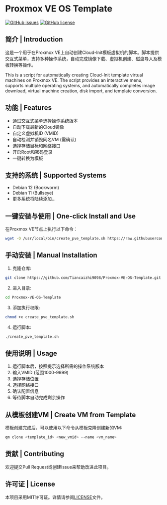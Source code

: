 # Proxmox VE OS Template

[![GitHub issues](https://img.shields.io/github/issues/Tiancaizhi9098/Proxmox-VE-OS-Template)](https://github.com/Tiancaizhi9098/Proxmox-VE-OS-Template/issues)
[![GitHub license](https://img.shields.io/github/license/Tiancaizhi9098/Proxmox-VE-OS-Template)](https://github.com/Tiancaizhi9098/Proxmox-VE-OS-Template/blob/main/LICENSE)

## 简介 | Introduction

这是一个用于在Proxmox VE上自动创建Cloud-Init模板虚拟机的脚本。脚本提供交互式菜单，支持多种操作系统，自动完成镜像下载、虚拟机创建、磁盘导入及模板转换等操作。

This is a script for automatically creating Cloud-Init template virtual machines on Proxmox VE. The script provides an interactive menu, supports multiple operating systems, and automatically completes image download, virtual machine creation, disk import, and template conversion.

## 功能 | Features

- 通过交互式菜单选择操作系统版本
- 自动下载最新的Cloud镜像
- 自定义虚拟机ID (VMID)
- 自动检测并销毁同名VM (需确认)
- 选择存储目标和网络接口
- 开启Root和密码登录
- 一键转换为模板

## 支持的系统 | Supported Systems

- Debian 12 (Bookworm)
- Debian 11 (Bullseye)
- 更多系统将陆续添加...

## 一键安装与使用 | One-click Install and Use

在Proxmox VE节点上执行以下命令：

```bash
wget -O /usr/local/bin/create_pve_template.sh https://raw.githubusercontent.com/Tiancaizhi9098/Proxmox-VE-OS-Template/main/create_pve_template.sh && chmod +x /usr/local/bin/create_pve_template.sh && create_pve_template.sh
```

## 手动安装 | Manual Installation

1. 克隆仓库:

```bash
git clone https://github.com/Tiancaizhi9098/Proxmox-VE-OS-Template.git
```

2. 进入目录:

```bash
cd Proxmox-VE-OS-Template
```

3. 添加执行权限:

```bash
chmod +x create_pve_template.sh
```

4. 运行脚本:

```bash
./create_pve_template.sh
```

## 使用说明 | Usage

1. 运行脚本后，按照提示选择所需的操作系统版本
2. 输入VMID (范围1000-9999)
3. 选择存储位置
4. 选择网络接口
5. 确认配置信息
6. 等待脚本自动完成剩余操作

## 从模板创建VM | Create VM from Template

模板创建完成后，可以使用以下命令从模板克隆创建新的VM:

```bash
qm clone <template_id> <new_vmid> --name <vm_name>
```

## 贡献 | Contributing

欢迎提交Pull Request或创建Issue来帮助改进此项目。

## 许可证 | License

本项目采用MIT许可证。详情请参阅[LICENSE](LICENSE)文件。 